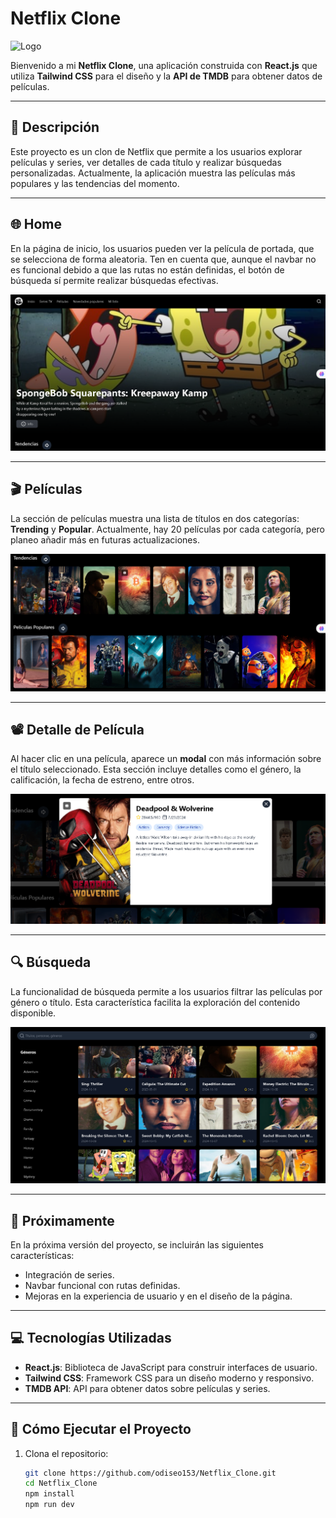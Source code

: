 # Netflix Clone

![Logo](https://i.pinimg.com/736x/aa/f7/05/aaf705e06726ce3881288ae4be3ac5fe.jpg)  

Bienvenido a mi **Netflix Clone**, una aplicación construida con **React.js** que utiliza **Tailwind CSS** para el diseño y la **API de TMDB** para obtener datos de películas.

---

## 📖 Descripción

Este proyecto es un clon de Netflix que permite a los usuarios explorar películas y series, ver detalles de cada título y realizar búsquedas personalizadas. Actualmente, la aplicación muestra las películas más populares y las tendencias del momento.

---

## 🌐 Home

En la página de inicio, los usuarios pueden ver la película de portada, que se selecciona de forma aleatoria. Ten en cuenta que, aunque el navbar no es funcional debido a que las rutas no están definidas, el botón de búsqueda sí permite realizar búsquedas efectivas.

![Home](images/home.png)

---

## 🎬 Películas

La sección de películas muestra una lista de títulos en dos categorías: **Trending** y **Popular**. Actualmente, hay 20 películas por cada categoría, pero planeo añadir más en futuras actualizaciones.

![Peliculas](images/movies.png)

---

## 📽️ Detalle de Película

Al hacer clic en una película, aparece un **modal** con más información sobre el título seleccionado. Esta sección incluye detalles como el género, la calificación, la fecha de estreno, entre otros.

![Modal](images/modal.png)

---

## 🔍 Búsqueda

La funcionalidad de búsqueda permite a los usuarios filtrar las películas por género o título. Esta característica facilita la exploración del contenido disponible.

![Busqueda](images/busqueda.png)

---

## 🚀 Próximamente

En la próxima versión del proyecto, se incluirán las siguientes características:
- Integración de series.
- Navbar funcional con rutas definidas.
- Mejoras en la experiencia de usuario y en el diseño de la página.

---

## 💻 Tecnologías Utilizadas

- **React.js**: Biblioteca de JavaScript para construir interfaces de usuario.
- **Tailwind CSS**: Framework CSS para un diseño moderno y responsivo.
- **TMDB API**: API para obtener datos sobre películas y series.

---

## 🎯 Cómo Ejecutar el Proyecto

1. Clona el repositorio:
   ```bash
   git clone https://github.com/odiseo153/Netflix_Clone.git
   cd Netflix_Clone
   npm install
   npm run dev

